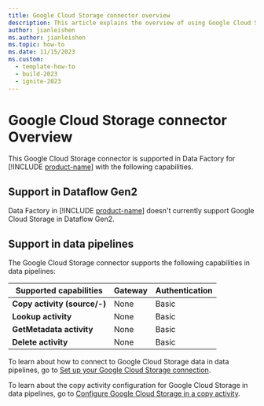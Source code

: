 ```yaml
---
title: Google Cloud Storage connector overview
description: This article explains the overview of using Google Cloud Storage.
author: jianleishen
ms.author: jianleishen
ms.topic: how-to
ms.date: 11/15/2023
ms.custom:
  - template-how-to
  - build-2023
  - ignite-2023
---
```


# Google Cloud Storage connector Overview

This Google Cloud Storage connector is supported in Data Factory for [!INCLUDE [product-name](../includes/product-name.md)] with the following capabilities.

## Support in Dataflow Gen2

Data Factory in [!INCLUDE [product-name](../includes/product-name.md)] doesn't currently support Google Cloud Storage in Dataflow Gen2.

## Support in data pipelines

The Google Cloud Storage connector supports the following capabilities in data pipelines:

| Supported capabilities | Gateway | Authentication |
| --- | --- | ---|
| **Copy activity (source/-)** | None | Basic |
| **Lookup activity** | None | Basic |
| **GetMetadata activity** | None | Basic |
| **Delete activity** | None | Basic |

To learn about how to connect to Google Cloud Storage data in data pipelines, go to [Set up your Google Cloud Storage connection](connector-google-cloud-storage.md#set-up-your-connection-in-a-data-pipeline).

To learn about the copy activity configuration for Google Cloud Storage in data pipelines, go to [Configure Google Cloud Storage in a copy activity](connector-google-cloud-storage-copy-activity.md).
